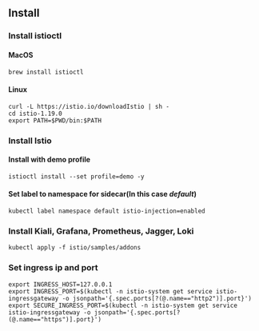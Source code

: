 ## Install

### Install istioctl

#### MacOS

```shell
brew install istioctl
```

#### Linux

```shell
curl -L https://istio.io/downloadIstio | sh -
cd istio-1.19.0
export PATH=$PWD/bin:$PATH
```

### Install Istio

#### Install with demo profile

```shell
istioctl install --set profile=demo -y
```

#### Set label to namespace for sidecar(In this case *default*)

```shell
kubectl label namespace default istio-injection=enabled
```

### Install Kiali, Grafana, Prometheus, Jagger, Loki

```shell
kubectl apply -f istio/samples/addons
```

### Set ingress ip and port

```shell
export INGRESS_HOST=127.0.0.1
export INGRESS_PORT=$(kubectl -n istio-system get service istio-ingressgateway -o jsonpath='{.spec.ports[?(@.name=="http2")].port}')
export SECURE_INGRESS_PORT=$(kubectl -n istio-system get service istio-ingressgateway -o jsonpath='{.spec.ports[?(@.name=="https")].port}')
```